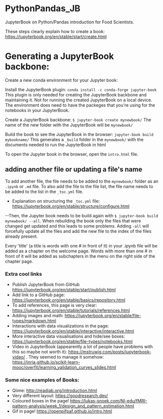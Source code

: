 # PythonPandas_JB
JupyterBook on Python/Pandas introduction for Food Scientists.

These steps clearly explain how to create a book: https://jupyterbook.org/en/stable/start/create.html 

# Generating a JupyterBook backbone:
Create a new conda environment for your Jupyter book:

Install the JupyterBook plugin:
`conda install -c conda-forge jupyter-book`
This plugin is only needed for creating the JupyterBook backbone and maintaining it. Not for running the created JupyterBook on a local device. The environment does need to have the packeges that you're using for the notebooks in your JupyterBook. 

Create a JupyterBook backbone:
`$ jupyter-book create mynewbook/` 
The name of the new folder with the JupyterBook will be `mynewbook/` 

Build the book to see the JupyterBook in the browser: 
`jupyter-book build mybookname/`
This generates a `_build` folder in the `mynewbook/` with the documents needed to run the JupyterBook in html 

To open the Jupyter book in the browser, open the `intro.html` file. 

## adding another file or updating a file's name
To add another file, the file needs to be added to the `mynewbook/` folder as an `.ipynb` or `.md` file. To also add the file to the file list, the file name needs to be added to the list in the `_toc.yml` file. 
- Explanation on structuring the `_toc.yml` file: https://jupyterbook.org/en/stable/structure/configure.html

--Then, the Jupyter book needs to be build again with 
`$ jupyter-book build mynewbook/ --all`.
When rebuilding the book only the files that were changed get updated and this leads to some problems. Adding `-all` will forcefully update all the files and add the new file to the index of the files already present. 

Every 'title' (a title is words with one # in front of it) in your .ipynb file will be added as a chapter on the welcome page. Words with more than one # in front of it will be added as subchapters in the menu on the right side of the chapter page. 

### Extra cool links

- Publish JupyterBook from GitHub https://jupyterbook.org/en/stable/start/publish.html
- Add link to a GitHub page: https://jupyterbook.org/en/stable/basics/repository.html
- To add references, this page is very clear: https://jupyterbook.org/en/stable/tutorials/references.html
- Adding images and math: https://jupyterbook.org/en/stable/file-types/markdown.html
- Interactions with data visualizations in the page: https://jupyterbook.org/en/stable/interactive/interactive.html 
- More interactive data visualisations and hide/see boxes: https://jupyterbook.org/en/stable/file-types/notebooks.html
- Video in JupyterBook (appearently a lot of people have problems with this so maybe not worth it): https://mstruwig.com/posts/jupyterbook-video/ . 
They seemed to manage it somehow: https://inria.github.io/scikit-learn-mooc/overfit/learning_validation_curves_slides.html

### Some nice examples of Books:

- Qiime: http://readiab.org/introduction.html 
- Very different layout: https://goodresearch.dev/ 
- Coloured boxes in the page! https://lukas-snoek.com/NI-edu/fMRI-pattern-analysis/week_1/design_and_pattern_estimation.html 
- Gif in page! https://openpifpaf.github.io/intro.html
